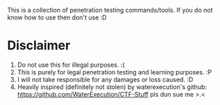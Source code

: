 This is a collection of penetration testing commands/tools. If you do not know how to use then don't use :D

# Disclaimer
1. Do not use this for illegal purposes. :(
2. This is purely for legal penetration testing and learning purposes. :P 
3. I will not take responsible for any damages or loss caused. :D
4. Heavily inspired (definitely not stolen) by waterexecution's github: https://github.com/WaterExecution/CTF-Stuff pls dun sue me >.<


